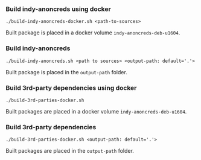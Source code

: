 ### Build indy-anoncreds using docker

```
./build-indy-anoncreds-docker.sh <path-to-sources> 
```
Built package is placed in a docker volume `indy-anoncreds-deb-u1604`. 

### Build indy-anoncreds

```
./build-indy-anoncreds.sh <path to sources> <output-path: default='.'>
```

Built package is placed in the `output-path` folder.

### Build 3rd-party dependencies using docker

```
./build-3rd-parties-docker.sh
```

Built packages are placed in a docker volume `indy-anoncreds-deb-u1604`.

### Build 3rd-party dependencies

```
./build-3rd-parties-docker.sh <output-path: default='.'>
```

Built packages are placed in the `output-path` folder.
